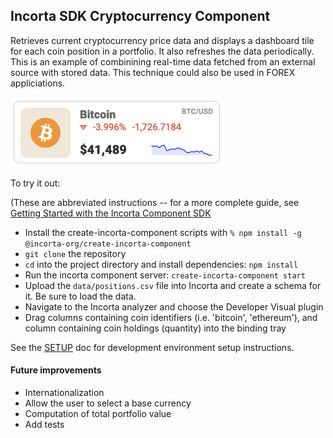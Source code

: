 ## Incorta SDK Cryptocurrency Component

Retrieves current cryptocurrency price data and displays a dashboard tile for each coin
position in a portfolio. It also refreshes the data periodically. This is an example
of combinining real-time data fetched from an external source with stored data. This
technique could also be used in FOREX appliciations.

<img width="341" alt="Sample of rendered crypto tile" src="assets/tile_sample.png">

To try it out:

(These are abbreviated instructions -- for a more complete guide, see [Getting Started with the Incorta Component SDK](https://community.incorta.com/t5/Dashboards-Analytics/Getting-Started-with-the-Incorta-Component-SDK/ta-p/706)

- Install the create-incorta-component scripts with `% npm install -g @incorta-org/create-incorta-component`
- `git clone` the repository
- `cd` into the project directory and install dependencies: `npm install`
- Run the incorta component server: `create-incorta-component start`
- Upload the `data/positions.csv` file into Incorta and create a schema for it. Be sure to load the data.
- Navigate to the Incorta analyzer and choose the Developer Visual plugin
- Drag columns containing coin identifiers (i.e. 'bitcoin', 'ethereum'), and column containing coin holdings (quantity) into the binding tray

See the [SETUP](./SETUP.md) doc for development environment setup instructions.

#### Future improvements

- Internationalization
- Allow the user to select a base currency
- Computation of total portfolio value
- Add tests
